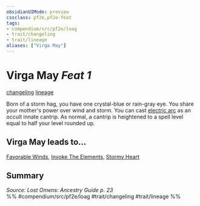 ```yaml
---
obsidianUIMode: preview
cssclass: pf2e,pf2e-feat
tags:
- compendium/src/pf2e/loag
- trait/changeling
- trait/lineage
aliases: ["Virga May"]
---
```

# Virga May  *Feat 1*  
[changeling](../../rules/traits/changeling-b1.md)  [lineage](../../rules/traits/lineage-apg.md)  


Born of a storm hag, you have one crystal-blue or rain-gray eye. You share your mother's power over wind and storm. You can cast [electric arc](../spells/electric-arc.md) as an occult innate cantrip. As normal, a cantrip is heightened to a spell level equal to half your level rounded up.

## Virga May leads to...

[Favorable Winds](favorable-winds-loag.md), [Invoke The Elements](invoke-the-elements-loag.md), [Stormy Heart](stormy-heart-loag.md)

## Summary

*Source: Lost Omens: Ancestry Guide p. 23*  
%% #compendium/src/pf2e/loag #trait/changeling #trait/lineage %%